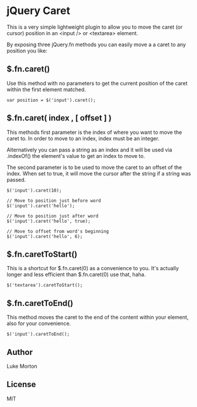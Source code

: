 # jQuery Caret

This is a very simple lightweight plugin to allow you to move the
caret (or cursor) position in an &lt;input /&gt; or &lt;textarea&gt;
element.

By exposing three jQuery.fn methods you can easily move a a caret to
any position you like:

## $.fn.caret()

Use this method with no parameters to get the current position of the
caret within the first element matched.

```
var position = $('input').caret();
```

## $.fn.caret( index , [ offset ] )

This methods first parameter is the index of where you want to move
the caret to. In order to move to an index, index must be an integer.

Alternatively you can pass a string as an index and it will be used
via .indexOf() the element's value to get an index to move to.

The second parameter is to be used to move the caret to an offset of
the index. When set to true, it will move the cursor after the string
if a string was passed.

```
$('input').caret(10);

// Move to position just before word
$('input').caret('hello');

// Move to position just after word
$('input').caret('hello', true);

// Move to offset from word's beginning
$('input').caret('hello', 6);
```

## $.fn.caretToStart()

This is a shortcut for $.fn.caret(0) as a convenience to you.
It's actually longer and less efficient than $.fn.caret(0) use
that, haha.

```
$('textarea').caretToStart();
```

## $.fn.caretToEnd()

This method moves the caret to the end of the content within your
element, also for your convenience.

```
$('input').caretToEnd();
```

## Author

Luke Morton

## License

MIT